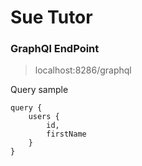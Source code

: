 # Sue Tutor

### GraphQl EndPoint
> localhost:8286/graphql

Query sample
~~~
query {
    users {
        id,
        firstName
    }
}
~~~